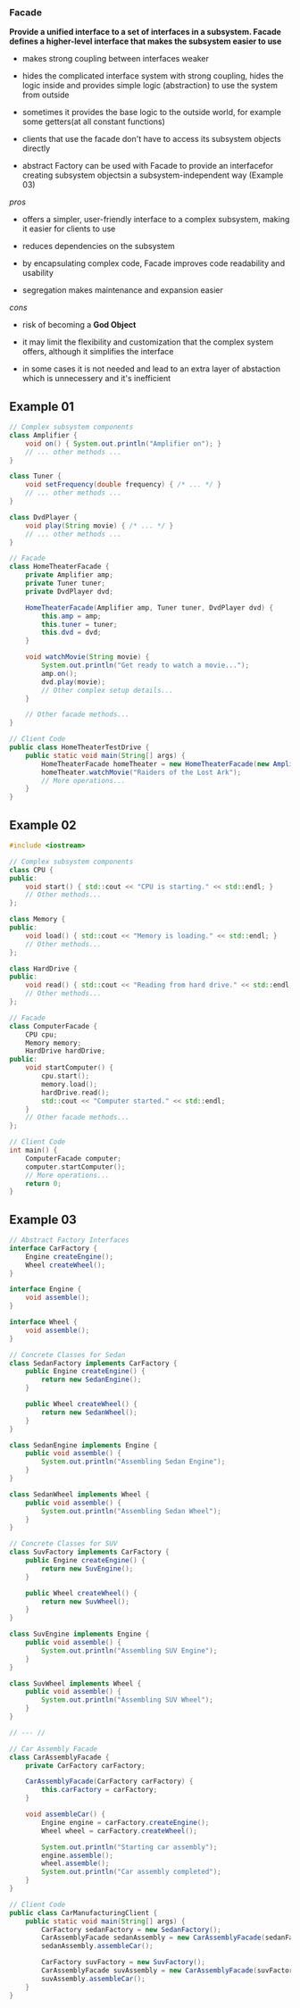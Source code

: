 ### Facade ###

**Provide a unified interface to a set of interfaces in a subsystem. Facade defines a
higher-level interface that makes the subsystem easier to use**

+ makes strong coupling between interfaces weaker

+ hides the complicated interface system with strong coupling, hides the logic inside and provides simple logic (abstraction) to use the system from outside

+ sometimes it provides the base logic to the outside world, for example some getters(at all constant functions)

+ clients that use the facade don't have to access its subsystem objects directly

+ abstract Factory can be used with Facade to provide an interfacefor creating
subsystem objectsin a subsystem-independent way (Example 03)

*pros*

+ offers a simpler, user-friendly interface to a complex subsystem, making it easier for clients to use

+ reduces dependencies on the subsystem

+ by encapsulating complex code, Facade improves code readability and usability

+ segregation makes maintenance and expansion easier

*cons*

+ risk of becoming a **God Object**

+ it may limit the flexibility and customization that the complex system offers, although it simplifies the interface

+ in some cases it is not needed and lead to an extra layer of abstaction which is unnecessery and it's inefficient

## Example 01 ##

```java
// Complex subsystem components
class Amplifier {
    void on() { System.out.println("Amplifier on"); }
    // ... other methods ...
}

class Tuner {
    void setFrequency(double frequency) { /* ... */ }
    // ... other methods ...
}

class DvdPlayer {
    void play(String movie) { /* ... */ }
    // ... other methods ...
}

// Facade
class HomeTheaterFacade {
    private Amplifier amp;
    private Tuner tuner;
    private DvdPlayer dvd;

    HomeTheaterFacade(Amplifier amp, Tuner tuner, DvdPlayer dvd) {
        this.amp = amp;
        this.tuner = tuner;
        this.dvd = dvd;
    }

    void watchMovie(String movie) {
        System.out.println("Get ready to watch a movie...");
        amp.on();
        dvd.play(movie);
        // Other complex setup details...
    }

    // Other facade methods...
}

// Client Code
public class HomeTheaterTestDrive {
    public static void main(String[] args) {
        HomeTheaterFacade homeTheater = new HomeTheaterFacade(new Amplifier(), new Tuner(), new DvdPlayer());
        homeTheater.watchMovie("Raiders of the Lost Ark");
        // More operations...
    }
}
```

## Example 02 ##

```c++
#include <iostream>

// Complex subsystem components
class CPU {
public:
    void start() { std::cout << "CPU is starting." << std::endl; }
    // Other methods...
};

class Memory {
public:
    void load() { std::cout << "Memory is loading." << std::endl; }
    // Other methods...
};

class HardDrive {
public:
    void read() { std::cout << "Reading from hard drive." << std::endl; }
    // Other methods...
};

// Facade
class ComputerFacade {
    CPU cpu;
    Memory memory;
    HardDrive hardDrive;
public:
    void startComputer() {
        cpu.start();
        memory.load();
        hardDrive.read();
        std::cout << "Computer started." << std::endl;
    }
    // Other facade methods...
};

// Client Code
int main() {
    ComputerFacade computer;
    computer.startComputer();
    // More operations...
    return 0;
}
```

## Example 03

```java
// Abstract Factory Interfaces
interface CarFactory {
    Engine createEngine();
    Wheel createWheel();
}

interface Engine {
    void assemble();
}

interface Wheel {
    void assemble();
}

// Concrete Classes for Sedan
class SedanFactory implements CarFactory {
    public Engine createEngine() {
        return new SedanEngine();
    }

    public Wheel createWheel() {
        return new SedanWheel();
    }
}

class SedanEngine implements Engine {
    public void assemble() {
        System.out.println("Assembling Sedan Engine");
    }
}

class SedanWheel implements Wheel {
    public void assemble() {
        System.out.println("Assembling Sedan Wheel");
    }
}

// Concrete Classes for SUV
class SuvFactory implements CarFactory {
    public Engine createEngine() {
        return new SuvEngine();
    }

    public Wheel createWheel() {
        return new SuvWheel();
    }
}

class SuvEngine implements Engine {
    public void assemble() {
        System.out.println("Assembling SUV Engine");
    }
}

class SuvWheel implements Wheel {
    public void assemble() {
        System.out.println("Assembling SUV Wheel");
    }
}

// --- //

// Car Assembly Facade
class CarAssemblyFacade {
    private CarFactory carFactory;

    CarAssemblyFacade(CarFactory carFactory) {
        this.carFactory = carFactory;
    }

    void assembleCar() {
        Engine engine = carFactory.createEngine();
        Wheel wheel = carFactory.createWheel();

        System.out.println("Starting car assembly");
        engine.assemble();
        wheel.assemble();
        System.out.println("Car assembly completed");
    }
}

// Client Code
public class CarManufacturingClient {
    public static void main(String[] args) {
        CarFactory sedanFactory = new SedanFactory();
        CarAssemblyFacade sedanAssembly = new CarAssemblyFacade(sedanFactory);
        sedanAssembly.assembleCar();

        CarFactory suvFactory = new SuvFactory();
        CarAssemblyFacade suvAssembly = new CarAssemblyFacade(suvFactory);
        suvAssembly.assembleCar();
    }
}
```
